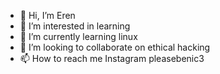 - 👋 Hi, I’m Eren
- 👀 I’m interested in learning
- 🌱 I’m currently learning linux
- 💞️ I’m looking to collaborate on ethical hacking
- 📫 How to reach me Instagram pleasebenic3

<!---
Pleasebenic3/Pleasebenic3 is a ✨ special ✨ repository because its `README.md` (this file) appears on your GitHub profile.
You can click the Preview link to take a look at your changes.
--->

